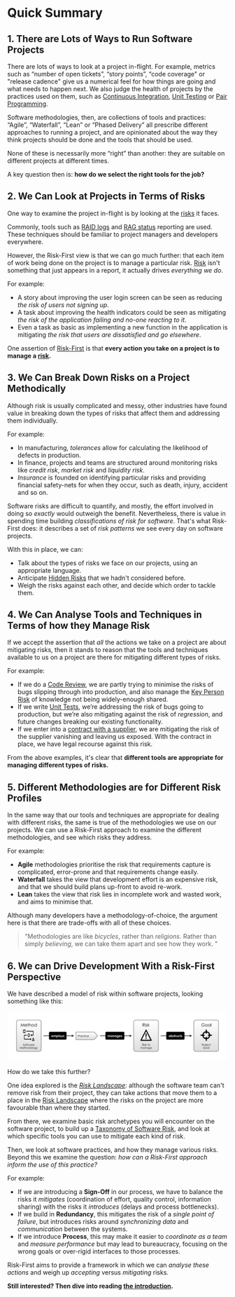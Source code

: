# Quick Summary

## 1.  There are Lots of Ways to Run Software Projects

There are lots of ways to look at a project in-flight.  For example, metrics such as “number of open tickets”, “story points”, “code coverage" or "release cadence" give us a numerical feel for how things are going and what needs to happen next.  We also judge the health of projects by the practices used on them, such as [Continuous Integration](Testing#continuous-integration), [Unit Testing](Testing) or [Pair Programming](Coding).  

Software methodologies, then, are collections of tools and practices:  “Agile”, “Waterfall”, “Lean” or “Phased Delivery” all prescribe different approaches to running a project, and are opinionated about the way they think projects should be done and the tools that should be used.    

None of these is necessarily more “right” than another: they are suitable on different projects at different times.

A key question then is: **how do we select the right tools for the job?**

## 2.  We Can Look at Projects in Terms of Risks

One way to examine the project in-flight is by looking at the [risks](Glossary#risk) it faces. 

Commonly, tools such as [RAID logs](https://www.projectmanager.com/blog/raid-log-use-one) and [RAG status](https://pmtips.net/blog-new/what-does-rag-status-mean) reporting are used.  These techniques should be familiar to project managers and developers everywhere.   

However, the Risk-First view is that we can go much further:  that each item of work being done on the project is to manage a particular risk.  [Risk](Glossary#risk) isn't something that just appears in a report, it actually drives *everything we do*.  

For example:

- A story about improving the user login screen can be seen as reducing _the risk of users not signing up_.   
- A task about improving the health indicators could be seen as mitigating _the risk of the application failing and no-one reacting to it_. 
- Even a task as basic as implementing a new function in the application is mitigating _the risk that users are dissatisfied and go elsewhere_.  

One assertion of [Risk-First](Home) is that **every action you take on a project is to manage a [risk](Glossary#risk).**

## 3.  We Can Break Down Risks on a Project Methodically

Although risk is usually complicated and messy, other industries have found value in breaking down the types of risks that affect them and addressing them individually.  

For example:

- In manufacturing, _tolerances_ allow for calculating the likelihood of defects in production.  
- In finance, projects and teams are structured around monitoring risks like _credit risk_, _market risk_ and _liquidity risk_.
- _Insurance_ is founded on identifying particular risks and providing financial safety-nets for when they occur, such as death, injury, accident and so on.   

Software risks are difficult to quantify, and mostly, the effort involved in doing so _exactly_ would outweigh the benefit.  Nevertheless, there is value in spending time building _classifications of risk for software_.   That's what Risk-First does:   it describes a set of _risk patterns_ we see every day on software projects. 

With this in place, we can:

- Talk about the types of risks we face on our projects, using an appropriate language.
- Anticipate [Hidden Risks](Glossary#hidden-risk) that we hadn't considered before.
- Weigh the risks against each other, and decide which order to tackle them.   

## 4.  We Can Analyse Tools and Techniques in Terms of how they Manage Risk

If we accept the assertion that _all_ the actions we take on a project are about mitigating risks, then it stands to reason that the tools and techniques available to us on a project are there for mitigating different types of risks.  

For example:

 - If we do a [Code Review](Review), we are partly trying to minimise the risks of bugs slipping through into production, and also manage the [Key Person Risk](Scarcity-Risk#staff-risk) of knowledge not being widely-enough shared. 
 - If we write [Unit Tests](Testing), we’re addressing the risk of bugs going to production, but we’re also mitigating against the risk of _regression_, and future changes breaking our existing functionality.   
 - If we enter into a [contract with a supplier](Contract), we are mitigating the risk of the supplier vanishing and leaving us exposed.  With the contract in place, we have legal recourse against this risk.

From the above examples, it's clear that **different tools are appropriate for managing different types of risks.**

## 5.  Different Methodologies are for Different Risk Profiles

In the same way that our tools and techniques are appropriate for dealing with different risks, the same is true of the methodologies we use on our projects.  We can use a Risk-First approach to examine the different methodologies, and see which risks they address.  

For example:

- **Agile** methodologies prioritise the risk that requirements capture is complicated, error-prone and that requirements change easily.  
- **Waterfall** takes the view that development effort is an expensive risk, and that we should build plans up-front to avoid re-work.  
- **Lean** takes the view that risk lies in incomplete work and wasted work, and aims to minimise that.

Although many developers have a methodology-of-choice, the argument here is that there are trade-offs with all of these choices.  

> "<!-- tweet-start -->Methodologies are like _bicycles_, rather than _religions_.  Rather than simply _believing_, we can take them apart and see how they work. <!-- tweet-end -->"

## 6.  We can Drive Development With a Risk-First Perspective 

We have described a model of risk within software projects, looking something like this:

![Methodologies, Risks, Practices](images/generated/executive-summary/pattern_language.png)

How do we take this further?

One idea explored is the _[Risk Landscape](Risk-Landscape)_:  although the software team can't remove risk from their project, they can take actions that move them to a place in the [Risk Landscape](Risk-Landscape) where the risks on the project are more favourable than where they started.  

From there, we examine basic risk archetypes you will encounter on the software project, to build up a [Taxonomy of Software Risk](Staging-And-Classifying), and look at which specific tools you can use to mitigate each kind of risk.  

Then, we look at software practices, and how they manage various risks.  Beyond this we examine the question:  _how can a Risk-First approach inform the use of this practice?_  

For example:

 - If we are introducing a **Sign-Off** in our process, we have to balance the risks it _mitigates_ (coordination of effort, quality control, information sharing) with the risks it _introduces_ (delays and process bottlenecks).  
 - If we build in **Redundancy**, this mitigates the risk of a _single point of failure_, but introduces risks around _synchronizing data_ and _communication_ between the systems. 
 - If we introduce **Process**, this may make it easier to _coordinate as a team_ and _measure performance_ but may lead to bureaucracy, focusing on the wrong goals or over-rigid interfaces to those processes.   

Risk-First aims to provide a framework in which we can _analyse these actions_ and weigh up _accepting_ versus _mitigating_ risks.

**Still interested?  Then dive into reading [the introduction](A-Simple-Scenario).**